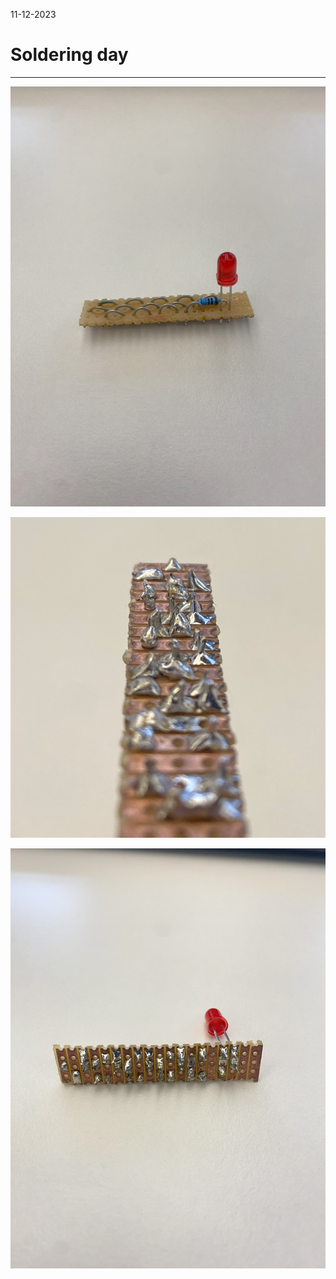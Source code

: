 11-12-2023
# Soldering day
---

![Alt text](IMG_4713.jpeg)

![Alt text](IMG_4715.jpeg)

![Alt text](IMG_4714.jpeg)